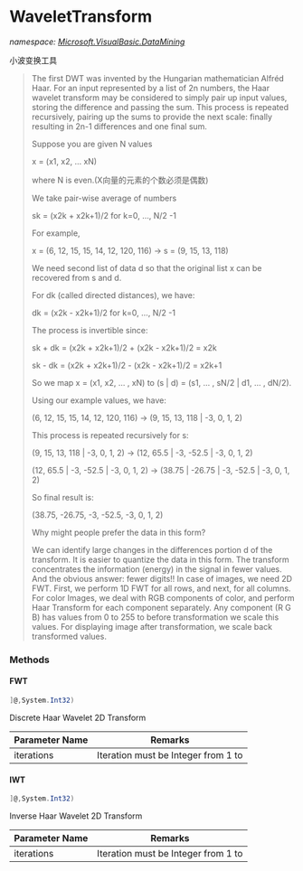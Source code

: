 ﻿# WaveletTransform
_namespace: <a href="#" onClick="load('/docs/Microsoft.VisualBasic.DataMining/index.md')">Microsoft.VisualBasic.DataMining</a>_

小波变换工具

> 
>  
>  The first DWT was invented by the Hungarian mathematician Alfréd Haar. For an input represented by a 
>  list of 2n numbers, the Haar wavelet transform may be considered to simply pair up input values, 
>  storing the difference and passing the sum. This process is repeated recursively, pairing up the sums 
>  to provide the next scale: finally resulting in 2n-1 differences and one final sum.
>  
>  Suppose you are given N values
>  
>  x = (x1, x2, … xN)
>  
>  where N is even.(X向量的元素的个数必须是偶数)
>  
>  We take pair-wise average of numbers
>  
>  sk = (x2k + x2k+1)/2 for k=0, …, N/2 -1
>  
>  For example,
>  
>  x = (6, 12, 15, 15, 14, 12, 120, 116) -> s = (9, 15, 13, 118)
>  
>  We need second list of data d so that the original list x can be recovered from s and d.
>  
>  For dk (called directed distances), we have:
>  
>  dk = (x2k - x2k+1)/2 for k=0, …, N/2 -1
>  
>  The process is invertible since:
>  
>  sk + dk = (x2k + x2k+1)/2 + (x2k - x2k+1)/2 = x2k
>  
>  sk - dk = (x2k + x2k+1)/2 - (x2k - x2k+1)/2 = x2k+1
>  
>  
>  So we map x = (x1, x2, … , xN) to (s | d) = (s1, … , sN/2 | d1, … , dN/2).
>  
>  Using our example values, we have:
>  
>  (6, 12, 15, 15, 14, 12, 120, 116) -> (9, 15, 13, 118 | -3, 0, 1, 2)
>  
>  This process is repeated recursively for s:
>  
>  (9, 15, 13, 118 | -3, 0, 1, 2) -> (12, 65.5 | -3, -52.5 | -3, 0, 1, 2)
>  
>  (12, 65.5 | -3, -52.5 | -3, 0, 1, 2) -> (38.75 | -26.75 | -3, -52.5 | -3, 0, 1, 2)
>  
>  So final result is:
>  
>  (38.75, -26.75, -3, -52.5, -3, 0, 1, 2)
>  
>  Why might people prefer the data in this form?
>  
>  We can identify large changes in the differences portion d of the transform.
>  It is easier to quantize the data in this form.
>  The transform concentrates the information (energy) in the signal in fewer values.
>  And the obvious answer: fewer digits!!
>  In case of images, we need 2D FWT. First, we perform 1D FWT for all rows, and next, for all columns. 
>  For color Images, we deal with RGB components of color, and perform Haar Transform for each component 
>  separately. Any component (R G B) has values from 0 to 255 to before transformation we scale this 
>  values. For displaying image after transformation, we scale back transformed values.
>  
>  


### Methods

#### FWT
```csharp
]@,System.Int32)
```
Discrete Haar Wavelet 2D Transform

|Parameter Name|Remarks|
|--------------|-------|
|iterations|Iteration must be Integer from 1 to|


#### IWT
```csharp
]@,System.Int32)
```
Inverse Haar Wavelet 2D Transform

|Parameter Name|Remarks|
|--------------|-------|
|iterations|Iteration must be Integer from 1 to|



